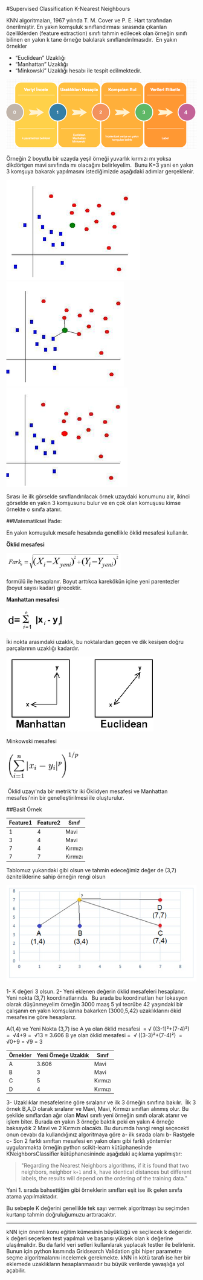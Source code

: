 #Supervised Classification K-Nearest Neighbours

KNN algoritmaları, 1967 yılında T. M. Cover ve P. E. Hart tarafından önerilmiştir. En yakın komşuluk sınıflandırması sırasında çıkarılan özelliklerden (feature extraction) sınıfı tahmin edilecek olan örneğin sınıfı bilinen en yakın k tane örneğe bakılarak sınıflandırılmasıdır. 
En yakın örnekler 
- “Euclidean” Uzaklığı
- “Manhattan” Uzaklığı
- “Minkowski” Uzaklığı
hesabı ile tespit edilmektedir. 

![](../images/knn1.png)

Örneğin 2 boyutlu bir uzayda yeşil örneği yuvarlık kırmızı mı yoksa dikdörtgen mavi sınıfında mı olacağını belirleyelim. 
Bunu K=3 yani en yakın 3 komşuya bakarak yapılmasını istediğimizde aşağıdaki adımlar gerçeklenir.

![](../images/knn2.png)
![](../images/knn3.png)
![](../images/knn4.png)

Sırası ile ilk görselde sınıflandırılacak örnek uzaydaki konumunu alır, ikinci görselde en yakın 3 komşusunu bulur ve en çok olan komuşusu kimse örnekte o sınıfa atanır.

##Matematiksel İfade:

En yakın komuşuluk mesafe hesabında genellikle öklid mesafesi kullanılır.

**Öklid mesafesi**

![](../images/knn5.png)

formülü ile hesaplanır. Boyut arttıkca karekökün içine yeni parentezler (boyut sayısı kadar) girecektir.

**Manhattan mesafesi**

![](../images/knn6.png)

İki nokta arasındaki uzaklık, bu noktalardan geçen ve dik kesişen doğru parçalarının uzaklığı kadardır.   

![](../images/knn7.png)

Minkowski mesafesi 

![](../images/knn8.png)

 Öklid uzayı'nda bir metrik'tir iki Öklidyen mesafesi ve Manhattan mesafesi'nin bir genelleştirilmesi ile oluşturulur.


##Basit Örnek

|Feature1|Feature2|Sınıf|
|--------|--------|-----|
|1|4|Mavi|
|3|4|Mavi|
|7|4|Kırmızı|
|7|7|Kırmızı|

Tablomuz yukarıdaki gibi olsun ve tahmin edeceğimiz değer de (3,7) özniteliklerine sahip örneğin rengi olsun

![](../images/knn9.png)

1- K değeri 3 olsun.
2- Yeni eklenen değerin öklid mesafeleri hesaplanır.  Yeni nokta (3,7) koordinatlarında. 
Bu arada bu koordinatları her lokasyon olarak düşünmeyelim
örneğin 3000 maaş 5 yıl tecrübe 42 yaşındaki bir çalışanın en yakın komşularına bakarken (3000,5,42) uzaklıklarını ökid mesafesine göre hesaplarız. 

A(1,4) ve Yeni Nokta (3,7) ise
A ya olan öklid mesafesi  = √ ((3-1)²+(7-4)²)  =  √4+9 =  √13 = 3.606
B ye olan öklid mesafesi =  √ ((3-3)²+(7-4)²)  =  √0+9 = √9 = 3

|Örnekler| Yeni Örneğe Uzaklık | Sınıf|
|-------|---------------------|-------|
|A|3.606|Mavi|
|B|3|Mavi|
|C|5|Kırmızı|
|D|4|Kırmızı|


3- Uzaklıklar mesafelerine göre sıralanır ve ilk 3 örneğin sınıfına bakılır.  İlk 3 örnek B,A,D olarak sıralanır ve Mavi, Mavi, Kırmızı sınıfları alınmış olur. Bu şekilde sınıflardan ağır olan **Mavi** sınıfı yeni örneğin sınıfı olarak atanır ve işlem biter.
Burada en yakın 3 örneğe baktık peki en yakın 4 örneğe baksaydık 2 Mavi ve 2 Kırmızı olacaktı.  Bu durumda hangi rengi seçecekti onun cevabı da kullandığınız algoritmaya göre 
a- ilk sırada olanı
b- Rastgele
c- Son 2 farklı sınıftan mesafesi en yakın olanı
gibi farklı yöntemler uygulanmakta örneğin python scikit-learn kütüphanesinde KNeighborsClassifier kütüphanesininde aşağıdaki açıklama yapılmıştır: 
>"Regarding the Nearest Neighbors algorithms, if it is found that two neighbors, neighbor `k+1` and `k`, have identical distances but different labels, 
>the results will depend on the ordering of the training data."

Yani 1. sırada bahsettiğim gibi örneklerin sınıfları eşit ise ilk gelen sınıfa atama yapılmaktadır.

Bu sebeple K değerini genellikle tek sayı vermek algoritmayı bu seçimden kurtarıp tahmin doğruluğumuzu arttıracaktır.

---------


kNN için önemli konu eğitim kümesinin büyüklüğü ve seçilecek k değeridir. k değeri seçerken test yapılmalı ve başarısı yüksek olan k değerine ulaşılmalıdır. Bu da farkl veri setleri kullanılarak yaplacak testler ile belirlenir.  Bunun için python kısmında Gridsearch Validation gibi hiper parametre seçme algoritmalarını incelemek gerekmekte. kNN in kötü tarafı ise her bir eklemede uzaklıkların hesaplanmasıdır bu büyük verilerde yavaşlığa yol açabilir.



